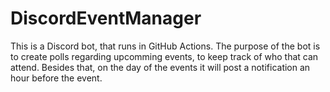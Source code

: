 # DiscordEventManager

This is a Discord bot, that runs in GitHub Actions.
The purpose of the bot is to create polls regarding upcomming events, to keep track of who that can attend.
Besides that, on the day of the events it will post a notification an hour before the event.
